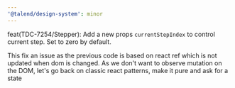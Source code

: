 ```yaml
---
'@talend/design-system': minor
---
```


feat(TDC-7254/Stepper): Add a new props `currentStepIndex` to control current step. Set to zero by default.

This fix an issue as the previous code is based on react ref which is not updated when dom is changed. As we don't want to observe mutation on the DOM, let's go back on classic react patterns, make it pure and ask for a state

